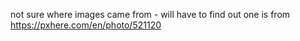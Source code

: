 not sure where images came from - will have to find out
one is from
https://pxhere.com/en/photo/521120

